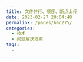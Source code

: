 ```yaml
---
title: 文件并行、顺序、断点上传
date: 2023-02-27 20:04:48
permalink: /pages/bac275/
categories:
  - 技术
  - 问题解决方案
tags:
  - 
---
```

